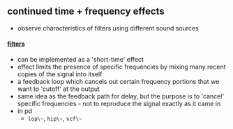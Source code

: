 ## continued time + frequency effects
- observe characteristics of filters using different sound sources

#### [filters](https://en.wikipedia.org/wiki/Digital_filter)
- can be implemented as a 'short-time' effect
- effect limits the presence of specific frequencies by mixing many recent copies of the signal into itself
- a feedback loop which cancels out certain frequency portions that we want to 'cutoff' at the output
- same idea as the feedback path for delay, but the purpose is to 'cancel' specific frequencies - not to reproduce the signal exactly as it came in
- in pd
    - `lop\~`, `hip\~`, `vcf\~`
